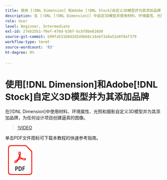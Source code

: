 ```yaml
---
title: 使用 [!DNL Dimension] 和Adobe [!DNL Stock]自定义3D模型并为其添加品牌
description: 在 [!DNL [!DNL Dimension]] 中自定3D模型并使用材料、环境属性、光照和摄影为其添加品牌，为任何设计项目创建逼真的图像
role: User
level: Beginner, Intermediate
exl-id: 27eb25b1-f0ef-478d-b36f-bcbf8be616b0
source-git-commit: b99fa53168d2d2d4bb6c14ebf3a9a52e8f0af379
workflow-type: tm+mt
source-wordcount: '83'
ht-degree: 0%

---
```


# 使用[!DNL Dimension]和Adobe[!DNL Stock]自定义3D模型并为其添加品牌

在[!DNL Dimension]中使用材料、环境属性、光照和摄影自定义3D模型并为其添加品牌，为任何设计项目创建逼真的图像。

>[!VIDEO](https://video.tv.adobe.com/v/331005?hidetitle=true)

单击PDF文件图标可下载本教程的快速参考指南。

[![PDF文件图标](../assets/acrobat_PDF_96.png)](../quick-reference/SkiptheShootGettheShot.pdf)

